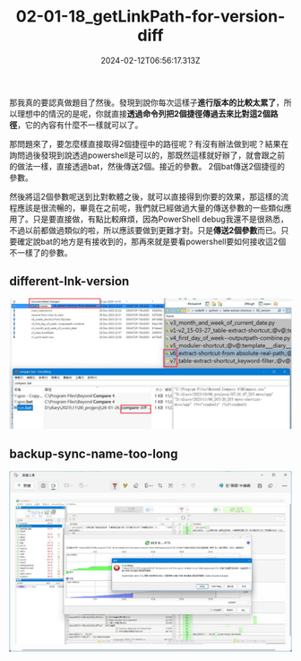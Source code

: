 ﻿---
title: "02-01-18_getLinkPath-for-version-diff"
toc: true
tags: ["target,", ""]
keywords: ["target,", ""]
date: "2024-02-12T06:56:17.313Z"
---

那我真的要認真做題目了然後。發現到說你每次這樣子**進行版本的比較太累了**，所以理想中的情況的是呢，你就直接**透過命令列把2個捷徑傳過去來比對這2個路徑**，它的內容有什麼不一樣就可以了。

那問題來了，要怎麼樣直接取得2個捷徑中的路徑呢？有沒有辦法做到呢？結果在詢問過後發現到說透過powershell是可以的，那既然這樣就好辦了，就會跟之前的做法一樣，直接透過bat，然後傳送2個。接近的參數。 2個bat傳送2個捷徑的參數。

然後將這2個參數呢送到比對軟體之後，就可以直接得到你要的效果，那這樣的流程應該是很流暢的，畢竟在之前呢，我們就已經做過大量的傳送參數的一些類似應用了。只是要直接做，有點比較麻煩，因為PowerShell debug我還不是很熟悉，不過以前都做過類似的啦，所以應該要做到更難才對。只是**傳送2個參數**而已。只要確定說bat的地方是有接收到的，那再來就是要看powershell要如何接收這2個不一樣了的參數。


## different-lnk-version




![different-lnk-version](pic/different-lnk-version.jpeg)

## backup-sync-name-too-long




![backup-sync-name-too-long](pic/backup-sync-name-too-long.jpeg)